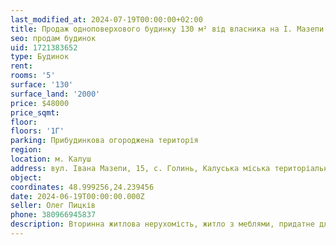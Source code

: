 ```yaml
---
last_modified_at: 2024-07-19T00:00:00+02:00
title: Продаж одноповерхового будинку 130 м² від власника на І. Мазепи в с. Голинь
seo: продам будинок
uid: 1721383652
type: Будинок
rent:
rooms: '5'
surface: '130'
surface_land: '2000'
price: $48000
price_sqmt:
floor:
floors: '1Г'
parking: Прибудинкова огороджена територія
region:
location: м. Калуш
address: вул. Івана Мазепи, 15, с. Голинь, Калуська міська територіальна громада
object:
coordinates: 48.999256,24.239456
date: 2024-06-19T00:00:00.000Z
seller: Олег Пицків
phone: 380966945837
description: Вторинна житлова нерухомість, житло з меблями, придатне для проживання
---
```

